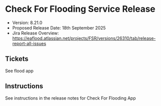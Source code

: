 # Check For Flooding Service Release

* Version: 8.21.0
* Proposed Release Date: 18th September 2025
* Jira Release Overview: https://eaflood.atlassian.net/projects/FSR/versions/26310/tab/release-report-all-issues

## Tickets


See flood app


## Instructions

See instructions in the release notes for Check For Flooding App
